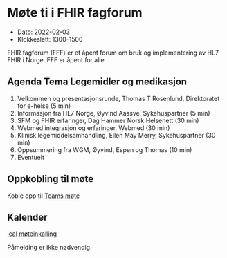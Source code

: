 # Møte ti i FHIR fagforum

* Dato: 2022-02-03
* Klokkeslett: 1300-1500

FHIR fagforum (FFF) er et åpent forum om bruk og implementering av HL7 FHIR i Norge. FFF er åpent for alle.

## Agenda Tema Legemidler og medikasjon

1. Velkommen og presentasjonsrunde, Thomas T Rosenlund, Direktoratet for e-helse (5 min)
1. Informasjon fra HL7 Norge, Øyvind Aassve, Sykehuspartner (5 min)
2. SFM og FHIR erfaringer, Dag Hammer Norsk Helsenett (30 min)
3. Webmed integrasjon og erfaringer, Webmed (30 min)
4. Klinisk legemiddelsamhandling, Ellen May Merry, Sykehuspartner (30 min) 
5. Oppsummering fra WGM, Øyvind, Espen og Thomas (10 min)
6. Eventuelt

## Oppkobling til møte

Koble opp til [Teams møte](https://teams.microsoft.com/l/meetup-join/19%3ameeting_MTNiNzZlOWMtMGMwZi00Y2ZlLWIzYmUtZDFhNWUwYmI5NDMw%40thread.v2/0?context=%7b%22Tid%22%3a%221f8fc8cc-99b4-410a-95fa-286dd143b04d%22%2c%22Oid%22%3a%22a216d89f-4166-4e08-9907-183e70a2a420%22%7d)

## Kalender

[ical møteinkalling](ical/FHIR%20fagforum%20%2310.ics)

Påmelding er ikke nødvendig.
